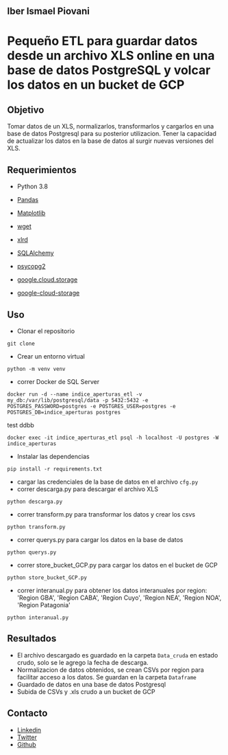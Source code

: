 ## Iber Ismael Piovani

# Pequeño ETL para guardar datos desde un archivo XLS online en una base de datos PostgreSQL y volcar los datos en un bucket de GCP

## Objetivo

Tomar datos de un XLS, normalizarlos, transformarlos y cargarlos en una base de datos Postgresql para su posterior utilizacion.
Tener la capacidad de actualizar los datos en la base de datos al surgir nuevas versiones del XLS.

## Requerimientos

- Python 3.8

- [Pandas](https://pandas.pydata.org/docs/)
- [Matplotlib](https://matplotlib.org/)
- [wget](https://pypi.org/project/wget/)
- [xlrd](https://pypi.org/project/xlrd/)
- [SQLAlchemy](https://www.sqlalchemy.org/)
- [psycopg2](https://pypi.org/project/psycopg2/)
- [google.cloud.storage](https://pypi.org/project/google-cloud-storage/)
- [google-cloud-storage](https://pypi.org/project/google-cloud-storage/)

## Uso

- Clonar el repositorio

```
git clone
```

- Crear un entorno virtual

```
python -m venv venv
```

- correr Docker de SQL Server

```
docker run -d --name indice_aperturas_etl -v my_db:/var/lib/postgresql/data -p 5432:5432 -e POSTGRES_PASSWORD=postgres -e POSTGRES_USER=postgres -e POSTGRES_DB=indice_aperturas postgres
```

test ddbb

```
docker exec -it indice_aperturas_etl psql -h localhost -U postgres -W indice_aperturas
```

- Instalar las dependencias

```
pip install -r requirements.txt
```

- cargar las credenciales de la base de datos en el archivo `cfg.py`
- correr descarga.py para descargar el archivo XLS

```
python descarga.py
```

- correr transform.py para transformar los datos y crear los csvs

```
python transform.py
```

- correr querys.py para cargar los datos en la base de datos

```
python querys.py
```

- correr store_bucket_GCP.py para cargar los datos en el bucket de GCP

```
python store_bucket_GCP.py
```

- correr interanual.py para obtener los datos interanuales por region:
  'Region GBA', 'Region CABA', 'Region Cuyo', 'Region NEA', 'Region NOA', 'Region Patagonia'

```
python interanual.py
```

## Resultados

- El archivo descargado es guardado en la carpeta `Data_cruda` en estado crudo, solo se le agrego la fecha de descarga.
- Normalizacion de datos obtenidos, se crean CSVs por region para facilitar acceso a los datos. Se guardan en la carpeta `Dataframe`
- Guardado de datos en una base de datos Postgresql
- Subida de CSVs y .xls crudo a un bucket de GCP

## Contacto

- [Linkedin](https://www.linkedin.com/in/iber-ismael-piovani-8b35bbba/)
- [Twitter](https://twitter.com/laimas)
- [Github](https://github.com/Vosinepi)
